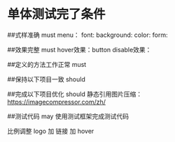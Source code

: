 # 单体测试完了条件



##式样准确 must
menu：
font:
background:
color:
form:

##效果完整 must
hover效果：button 
disable效果：

##定义的方法工作正常 must

##保持以下项目一致 should

##完成以下项目优化 should
静态引用图片压缩：https://imagecompressor.com/zh/



##测试代码 may
使用测试框架完成测试代码


比例调整
logo 加 链接 加 hover
